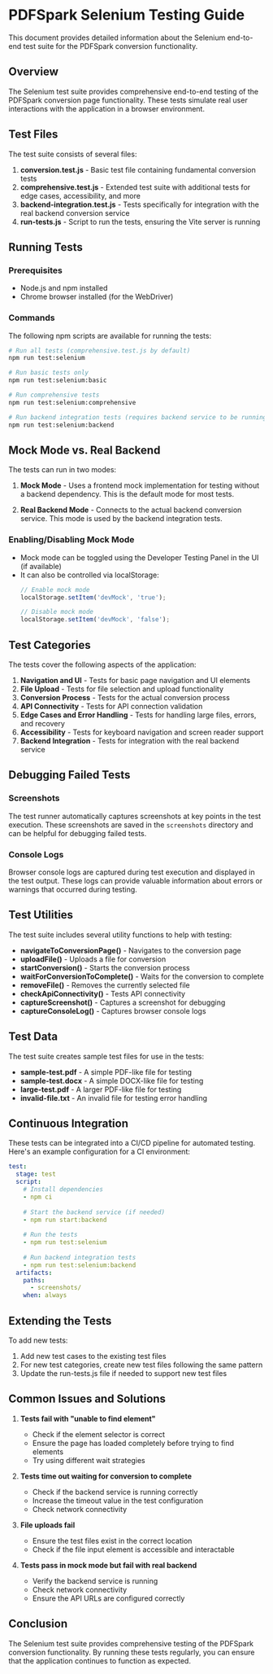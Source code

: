 # PDFSpark Selenium Testing Guide

This document provides detailed information about the Selenium end-to-end test suite for the PDFSpark conversion functionality.

## Overview

The Selenium test suite provides comprehensive end-to-end testing of the PDFSpark conversion page functionality. These tests simulate real user interactions with the application in a browser environment.

## Test Files

The test suite consists of several files:

1. **conversion.test.js** - Basic test file containing fundamental conversion tests
2. **comprehensive.test.js** - Extended test suite with additional tests for edge cases, accessibility, and more
3. **backend-integration.test.js** - Tests specifically for integration with the real backend conversion service
4. **run-tests.js** - Script to run the tests, ensuring the Vite server is running

## Running Tests

### Prerequisites

- Node.js and npm installed
- Chrome browser installed (for the WebDriver)

### Commands

The following npm scripts are available for running the tests:

```bash
# Run all tests (comprehensive.test.js by default)
npm run test:selenium

# Run basic tests only
npm run test:selenium:basic

# Run comprehensive tests
npm run test:selenium:comprehensive

# Run backend integration tests (requires backend service to be running)
npm run test:selenium:backend
```

## Mock Mode vs. Real Backend

The tests can run in two modes:

1. **Mock Mode** - Uses a frontend mock implementation for testing without a backend dependency. This is the default mode for most tests.

2. **Real Backend Mode** - Connects to the actual backend conversion service. This mode is used by the backend integration tests.

### Enabling/Disabling Mock Mode

- Mock mode can be toggled using the Developer Testing Panel in the UI (if available)
- It can also be controlled via localStorage:
  ```javascript
  // Enable mock mode
  localStorage.setItem('devMock', 'true');
  
  // Disable mock mode
  localStorage.setItem('devMock', 'false');
  ```

## Test Categories

The tests cover the following aspects of the application:

1. **Navigation and UI** - Tests for basic page navigation and UI elements
2. **File Upload** - Tests for file selection and upload functionality
3. **Conversion Process** - Tests for the actual conversion process
4. **API Connectivity** - Tests for API connection validation
5. **Edge Cases and Error Handling** - Tests for handling large files, errors, and recovery
6. **Accessibility** - Tests for keyboard navigation and screen reader support
7. **Backend Integration** - Tests for integration with the real backend service

## Debugging Failed Tests

### Screenshots

The test runner automatically captures screenshots at key points in the test execution. These screenshots are saved in the `screenshots` directory and can be helpful for debugging failed tests.

### Console Logs

Browser console logs are captured during test execution and displayed in the test output. These logs can provide valuable information about errors or warnings that occurred during testing.

## Test Utilities

The test suite includes several utility functions to help with testing:

- **navigateToConversionPage()** - Navigates to the conversion page
- **uploadFile()** - Uploads a file for conversion
- **startConversion()** - Starts the conversion process
- **waitForConversionToComplete()** - Waits for the conversion to complete
- **removeFile()** - Removes the currently selected file
- **checkApiConnectivity()** - Tests API connectivity
- **captureScreenshot()** - Captures a screenshot for debugging
- **captureConsoleLog()** - Captures browser console logs

## Test Data

The test suite creates sample test files for use in the tests:

- **sample-test.pdf** - A simple PDF-like file for testing
- **sample-test.docx** - A simple DOCX-like file for testing
- **large-test.pdf** - A larger PDF-like file for testing
- **invalid-file.txt** - An invalid file for testing error handling

## Continuous Integration

These tests can be integrated into a CI/CD pipeline for automated testing. Here's an example configuration for a CI environment:

```yaml
test:
  stage: test
  script:
    # Install dependencies
    - npm ci
    
    # Start the backend service (if needed)
    - npm run start:backend
    
    # Run the tests
    - npm run test:selenium
    
    # Run backend integration tests
    - npm run test:selenium:backend
  artifacts:
    paths:
      - screenshots/
    when: always
```

## Extending the Tests

To add new tests:

1. Add new test cases to the existing test files
2. For new test categories, create new test files following the same pattern
3. Update the run-tests.js file if needed to support new test files

## Common Issues and Solutions

1. **Tests fail with "unable to find element"**
   - Check if the element selector is correct
   - Ensure the page has loaded completely before trying to find elements
   - Try using different wait strategies

2. **Tests time out waiting for conversion to complete**
   - Check if the backend service is running correctly
   - Increase the timeout value in the test configuration
   - Check network connectivity

3. **File uploads fail**
   - Ensure the test files exist in the correct location
   - Check if the file input element is accessible and interactable

4. **Tests pass in mock mode but fail with real backend**
   - Verify the backend service is running
   - Check network connectivity
   - Ensure the API URLs are configured correctly

## Conclusion

The Selenium test suite provides comprehensive testing of the PDFSpark conversion functionality. By running these tests regularly, you can ensure that the application continues to function as expected.